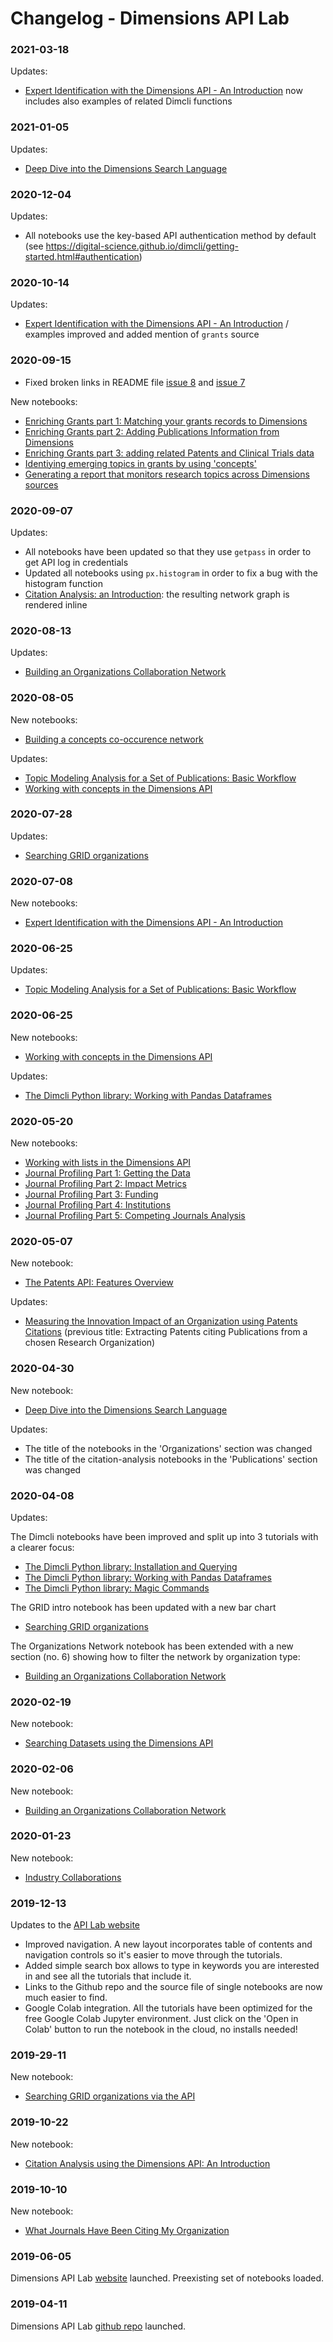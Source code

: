 # Changelog - Dimensions API Lab 


### 2021-03-18

Updates: 

* [Expert Identification with the Dimensions API - An Introduction](https://api-lab.dimensions.ai/cookbooks/7-researchers/Experts-search-introduction.html) now includes also examples of related Dimcli functions


### 2021-01-05

Updates: 

* [Deep Dive into the Dimensions Search Language](https://api-lab.dimensions.ai/cookbooks/1-getting-started/5-Deep-dive-DSL-language.html)


### 2020-12-04

Updates: 

* All notebooks use the key-based API authentication method by default (see https://digital-science.github.io/dimcli/getting-started.html#authentication)


### 2020-10-14

Updates: 

* [Expert Identification with the Dimensions API - An Introduction](https://api-lab.dimensions.ai/cookbooks/7-researchers/Experts-search-introduction.html) / examples improved and added mention of `grants` source



### 2020-09-15

* Fixed broken links in README file [issue 8](https://github.com/digital-science/dimensions-api-lab/issues/8) and [issue 7](https://github.com/digital-science/dimensions-api-lab/issues/7)

New notebooks:
* [Enriching Grants part 1: Matching your grants records to Dimensions](https://api-lab.dimensions.ai/cookbooks/3-grants/1-grants-enrichment-matching-records-to-dimensions.html)
* [Enriching Grants part 2: Adding Publications Information from Dimensions](https://api-lab.dimensions.ai/cookbooks/3-grants/2-grants-enrichment-adding-publications-information.html)
* [Enriching Grants part 3: adding related Patents and Clinical Trials data](https://api-lab.dimensions.ai/cookbooks/3-grants/3-grants-enrichment-adding-patents-cltrials-information.html)
* [Identiying emerging topics in grants by using 'concepts'](https://api-lab.dimensions.ai/cookbooks/3-grants/4-grants-topic-analysis.html)
* [Generating a report that monitors research topics across Dimensions sources](https://api-lab.dimensions.ai/cookbooks/10-misc/1-report-content-volumes-per-year.html)


### 2020-09-07

Updates:

* All notebooks have been updated so that they use `getpass` in order to get API log in credentials
* Updated all notebooks using `px.histogram` in order to fix a bug with the histogram function
* [Citation Analysis: an Introduction](https://api-lab.dimensions.ai/cookbooks/2-publications/Citation-Analysis.html): the resulting network graph is rendered inline 


### 2020-08-13

Updates:

* [Building an Organizations Collaboration Network](https://api-lab.dimensions.ai/cookbooks/8-organizations/3-Organizations-Collaboration-Network.html)


### 2020-08-05

New notebooks:
* [Building a concepts co-occurence network](https://api-lab.dimensions.ai/cookbooks/2-publications/Concepts-network-graph.html)

Updates:

* [Topic Modeling Analysis for a Set of Publications: Basic Workflow](https://api-lab.dimensions.ai/cookbooks/2-publications/Simple-topic-analysis.html)
* [Working with concepts in the Dimensions API](https://api-lab.dimensions.ai/cookbooks/1-getting-started/7-Working-with-concepts.html)


### 2020-07-28

Updates:

* [Searching GRID organizations](https://api-lab.dimensions.ai/cookbooks/8-organizations/1-GRID-preview.html)


### 2020-07-08

New notebooks:
* [Expert Identification with the Dimensions API - An Introduction](https://api-lab.dimensions.ai/cookbooks/7-researchers/Experts-search-introduction.html)


### 2020-06-25

Updates:
* [Topic Modeling Analysis for a Set of Publications: Basic Workflow](https://api-lab.dimensions.ai/cookbooks/2-publications/Simple-topic-analysis.html)


### 2020-06-25

New notebooks:
* [Working with concepts in the Dimensions API](https://api-lab.dimensions.ai/cookbooks/1-getting-started/7-Working-with-concepts.html)

Updates:
* [The Dimcli Python library: Working with Pandas Dataframes](https://api-lab.dimensions.ai/cookbooks/1-getting-started/3-Working-with-dataframes.html)


### 2020-05-20

New notebooks:
* [Working with lists in the Dimensions API](https://api-lab.dimensions.ai/cookbooks/1-getting-started/6-Working-with-lists.html)
* [Journal Profiling Part 1: Getting the Data](https://api-lab.dimensions.ai/cookbooks/2-publications/Journal-Profile-1-Gathering-data.html)
* [Journal Profiling Part 2: Impact Metrics](https://api-lab.dimensions.ai/cookbooks/2-publications/Journal-Profile-2-Researchers-Impact-Metrics.html)
* [Journal Profiling Part 3: Funding](https://api-lab.dimensions.ai/cookbooks/2-publications/Journal-Profile-3-Funding-of-Researchers.html)
* [Journal Profiling Part 4: Institutions](https://api-lab.dimensions.ai/cookbooks/2-publications/Journal-Profile-4-Institutions.html)
* [Journal Profiling Part 5: Competing Journals Analysis](https://api-lab.dimensions.ai/cookbooks/2-publications/Journal-Profile-5-Competitive-Analysis.html)


### 2020-05-07

New notebook:
* [The Patents API: Features Overview](https://api-lab.dimensions.ai/cookbooks/5-patents/1-introducing-patents.html)

Updates:
* [Measuring the Innovation Impact of an Organization using Patents Citations](https://api-lab.dimensions.ai/cookbooks/5-patents/1-Patents-referencing-a-Research-Organization.html) (previous title: Extracting Patents citing Publications from a chosen Research Organization) 


### 2020-04-30

New notebook:
* [Deep Dive into the Dimensions Search Language](https://api-lab.dimensions.ai/cookbooks/1-getting-started/5-Deep-dive-DSL-language.html)

Updates:
* The title of the notebooks in the 'Organizations' section was changed
* The title of the citation-analysis notebooks in the 'Publications' section was changed


### 2020-04-08

Updates:

The Dimcli notebooks have been improved and split up into 3 tutorials with a clearer focus:
* [The Dimcli Python library: Installation and Querying](https://api-lab.dimensions.ai/cookbooks/1-getting-started/1-Using-the-Dimcli-library-to-query-the-API.html)
* [The Dimcli Python library: Working with Pandas Dataframes](https://api-lab.dimensions.ai/cookbooks/1-getting-started/3-Working-with-dataframes.html)
* [The Dimcli Python library: Magic Commands](https://api-lab.dimensions.ai/cookbooks/1-getting-started/4-Dimcli-magic-commands.html)

The GRID intro notebook has been updated with a new bar chart
* [Searching GRID organizations](https://api-lab.dimensions.ai/cookbooks/8-organizations/1-GRID-preview.html)

The Organizations Network notebook has been extended with a new section (no. 6) showing how to filter the network by organization type:
* [Building an Organizations Collaboration Network](https://api-lab.dimensions.ai/cookbooks/8-organizations/3-Organizations-Collaboration-Network.html)


### 2020-02-19

New notebook:
* [Searching Datasets using the Dimensions API](https://api-lab.dimensions.ai/cookbooks/9-datasets/1-introducing-datasets.html)


### 2020-02-06

New notebook:
* [Building an Organizations Collaboration Network](https://api-lab.dimensions.ai/cookbooks/8-organizations/3-Organizations-Collaboration-Network.html)


### 2020-01-23

New notebook:
* [Industry Collaborations](https://digital-science.github.io/dimensions-api-lab/cookbooks/8-organizations/2-Industry-Collaboration.html)


### 2019-12-13

Updates to the [API Lab website](https://digital-science.github.io/dimensions-api-lab/)

* Improved navigation. A new layout incorporates table of contents and navigation controls so it's easier to move through the tutorials.
* Added simple search box allows to type in keywords you are interested in and see all the tutorials that include it.
* Links to the Github repo and the source file of single notebooks are now much easier to find.
* Google Colab integration. All the tutorials have been optimized for the free Google Colab Jupyter environment. Just click on the 'Open in Colab' button to run the notebook in the cloud, no installs needed!


### 2019-29-11

New notebook:
* [Searching GRID organizations via the API](https://api-lab.dimensions.ai/cookbooks/8-organizations/1-GRID-preview.html)


### 2019-10-22 

New notebook:
* [Citation Analysis using the Dimensions API: An Introduction](https://digital-science.github.io/dimensions-api-lab/cookbooks/2-publications/Citation-Analysis.html)


### 2019-10-10 

New notebook:
* [What Journals Have Been Citing My Organization](https://digital-science.github.io/dimensions-api-lab/cookbooks/2-publications/Which-Are-the-Journals-Citing-My-Organization.html)


### 2019-06-05 

Dimensions API Lab [website](https://github.com/digital-science/dimensions-api-lab/) launched. 
Preexisting set of notebooks loaded.


### 2019-04-11

Dimensions API Lab [github repo](https://github.com/digital-science/dimensions-api-lab/) launched. 